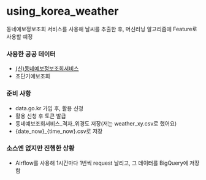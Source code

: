 # using_korea_weather
동네예보정보조회 서비스를 사용해 날씨를 추출한 후, 머신러닝 알고리즘에 Feature로 사용할 예정


### 사용한 공공 데이터
- [(신)동네예보정보조회서비스](https://www.data.go.kr/dataset/15000099/openapi.do)
- 초단기예보조회

### 준비 사항
- data.go.kr 가입 후, 활용 신청
- 활용 신청 후 토큰 발급
- 동네예보조회서비스_격자_위경도 저장(저는 weather_xy.csv로 했어요)
- {date_now}_{time_now}.csv로 저장


### 소스엔 없지만 진행한 상황
- Airflow를 사용해 1시간마다 1번씩 request 날리고, 그 데이터를 BigQuery에 저장함
